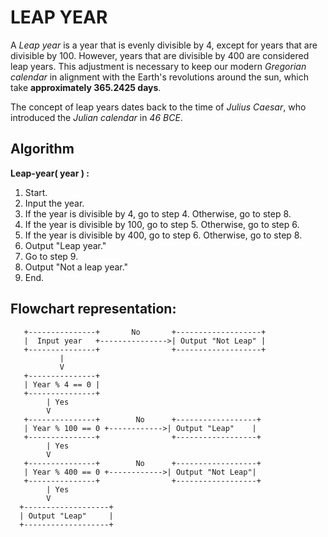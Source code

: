 # LEAP YEAR

A *Leap year* is a year that is evenly divisible by 4, except for years that are divisible by 100. However, years that are divisible by 400 are considered leap years.
This adjustment is necessary to keep our modern *Gregorian calendar* in alignment with the Earth's revolutions around the sun, which take **approximately 365.2425 days**.

The concept of leap years dates back to the time of *Julius Caesar*, who introduced the *Julian calendar* in *46 BCE*.
## Algorithm


**Leap-year( year ) :**
1. Start.
2. Input the year.
3. If the year is divisible by 4, go to step 4. Otherwise, go to step 8.
4. If the year is divisible by 100, go to step 5. Otherwise, go to step 6.
5. If the year is divisible by 400, go to step 6. Otherwise, go to step 8.
6. Output "Leap year."
7. Go to step 9.
8. Output "Not a leap year."
9. End.

## Flowchart representation:

```plaintext
   +---------------+       No       +-------------------+
   |  Input year   +--------------->| Output "Not Leap" |
   +---------------+                +-------------------+
           |
           V
   +---------------+
   | Year % 4 == 0 |
   +---------------+
        | Yes
        V
   +---------------+        No      +------------------+
   | Year % 100 == 0 +------------>| Output "Leap"    |
   +---------------+                +------------------+
        | Yes
        V
   +---------------+        No      +------------------+
   | Year % 400 == 0 +------------>| Output "Not Leap"|
   +---------------+                +------------------+
        | Yes
        V
  +-------------------+
  | Output "Leap"     |
  +-------------------+
```
